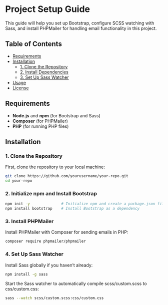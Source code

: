 # Project Setup Guide

This guide will help you set up Bootstrap, configure SCSS watching with Sass, and install PHPMailer for handling email functionality in this project.

## Table of Contents

- [Requirements](#requirements)
- [Installation](#installation)
  - [1. Clone the Repository](#1-clone-the-repository)
  - [2. Install Dependencies](#2-install-dependencies)
  - [3. Set Up Sass Watcher](#3-set-up-sass-watcher)
- [Usage](#usage)
- [License](#license)

## Requirements

- **Node.js** and **npm** (for Bootstrap and Sass)
- **Composer** (for PHPMailer)
- **PHP** (for running PHP files)

## Installation

### 1. Clone the Repository

First, clone the repository to your local machine:

```bash
git clone https://github.com/yourusername/your-repo.git
cd your-repo
```
### 2. Initialize npm and Install Bootstrap

```bash
npm init -y              # Initialize npm and create a package.json file
npm install bootstrap    # Install Bootstrap as a dependency
```

### 3.  Install PHPMailer

Install PHPMailer with Composer for sending emails in PHP:

```bash
composer require phpmailer/phpmailer
```

### 4. Set Up Sass Watcher

Install Sass globally if you haven’t already:

```bash
npm install -g sass
```
Start the Sass watcher to automatically compile scss/custom.scss to css/custom.css:
```bash
sass --watch scss/custom.scss:css/custom.css
```

